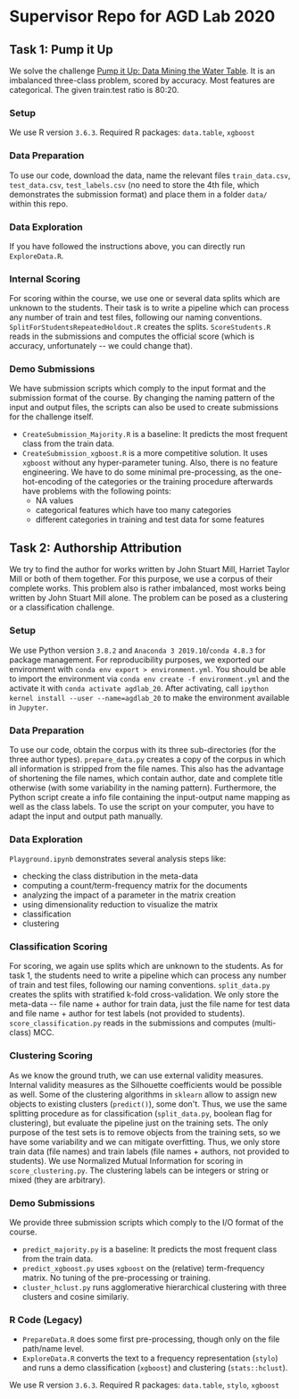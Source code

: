 # Supervisor Repo for AGD Lab 2020

## Task 1: Pump it Up

We solve the challenge [Pump it Up: Data Mining the Water Table](https://www.drivendata.org/competitions/7/pump-it-up-data-mining-the-water-table).
It is an imbalanced three-class problem, scored by accuracy.
Most features are categorical.
The given train:test ratio is 80:20.

### Setup

We use R version `3.6.3`.
Required R packages: `data.table`, `xgboost`

### Data Preparation

To use our code, download the data, name the relevant files `train_data.csv`, `test_data.csv`, `test_labels.csv`
(no need to store the 4th file, which demonstrates the submission format)
and place them in a folder `data/` within this repo.

### Data Exploration

If you have followed the instructions above, you can directly run `ExploreData.R`.

### Internal Scoring

For scoring within the course, we use one or several data splits which are unknown to the students.
Their task is to write a pipeline which can process any number of train and test files, following our naming conventions.
`SplitForStudentsRepeatedHoldout.R` creates the splits.
`ScoreStudents.R` reads in the submissions and computes the official score (which is accuracy, unfortunately -- we could change that).

### Demo Submissions

We have submission scripts which comply to the input format and the submission format of the course.
By changing the naming pattern of the input and output files, the scripts can also be used to create submissions for the challenge itself.

- `CreateSubmission_Majority.R` is a baseline: It predicts the most frequent class from the train data.
- `CreateSubmission_xgboost.R` is a more competitive solution. It uses `xgboost` without any hyper-parameter tuning. Also, there is no feature engineering. We have to do some minimal pre-processing, as the one-hot-encoding of the categories or the training procedure afterwards have problems with the following points:
  - NA values
  - categorical features which have too many categories
  - different categories in training and test data for some features

## Task 2: Authorship Attribution

We try to find the author for works written by John Stuart Mill, Harriet Taylor Mill or both of them together.
For this purpose, we use a corpus of their complete works.
This problem also is rather imbalanced, most works being written by John Stuart Mill alone.
The problem can be posed as a clustering or a classification challenge.

### Setup

We use Python version `3.8.2` and `Anaconda 3 2019.10`/`conda 4.8.3` for package management.
For reproducibility purposes, we exported our environment with `conda env export > environment.yml`.
You should be able to import the environment via `conda env create -f environment.yml`
and the activate it with `conda activate agdlab_20`.
After activating, call `ipython kernel install --user --name=agdlab_20` to make the environment available in `Jupyter`.

### Data Preparation

To use our code, obtain the corpus with its three sub-directories (for the three author types).
`prepare_data.py` creates a copy of the corpus in which all information is stripped from the file names.
This also has the advantage of shortening the file names, which contain author, date and complete title otherwise
(with some variability in the naming pattern).
Furthermore, the Python script create a info file containing the input-output name mapping as well as the class labels.
To use the script on your computer, you have to adapt the input and output path manually.

### Data Exploration

`Playground.ipynb` demonstrates several analysis steps like:

- checking the class distribution in the meta-data
- computing a count/term-frequency matrix for the documents
- analyzing the impact of a parameter in the matrix creation
- using dimensionality reduction to visualize the matrix
- classification
- clustering

### Classification Scoring

For scoring, we again use splits which are unknown to the students.
As for task 1, the students need to write a pipeline which can process any number of train and test files,
following our naming conventions.
`split_data.py` creates the splits with stratified k-fold cross-validation.
We only store the meta-data -- file name + author for train data,
just the file name for test data and
file name + author for test labels (not  provided to students).
`score_classification.py` reads in the submissions and computes (multi-class) MCC.

### Clustering Scoring

As we know the ground truth, we can use external validity measures.
Internal validity measures as the Silhouette coefficients would be possible as well.
Some of the clustering algorithms in `sklearn` allow to assign new objects to existing clusters (`predict()`), some don't.
Thus, we use the same splitting procedure as for classification
(`split_data.py`, boolean flag for clustering),
but evaluate the pipeline just on the training sets.
The only purpose of the test sets is to remove objects from the training sets,
so we have some variability and we can mitigate overfitting.
Thus, we only store train data (file names) and
train labels (file names + authors, not provided to students).
We use Normalized Mutual Information for scoring in `score_clustering.py`.
The clustering labels can be integers or string or mixed (they are arbitrary).

### Demo Submissions

We provide three submission scripts which comply to the I/O format of the course.

- `predict_majority.py` is a baseline: It predicts the most frequent class from the train data.
- `predict_xgboost.py` uses `xgboost` on the (relative) term-frequency matrix. No tuning of the pre-processing or training.
- `cluster_hclust.py` runs agglomerative hierarchical clustering with three clusters and cosine similariy.

### R Code (Legacy)

- `PrepareData.R` does some first pre-processing, though only on the file path/name level.
- `ExploreData.R` converts the text to a frequency representation (`stylo`) and runs a demo classification (`xgboost`) and clustering (`stats::hclust`).

We use R version `3.6.3`.
Required R packages: `data.table`, `stylo`, `xgboost`
